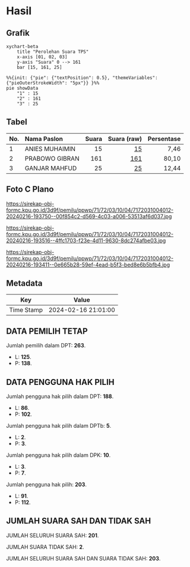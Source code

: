 # Hasil

## Grafik

```mermaid
xychart-beta
    title "Perolehan Suara TPS"
    x-axis [01, 02, 03]
    y-axis "Suara" 0 --> 161
    bar [15, 161, 25]
```

```mermaid
%%{init: {"pie": {"textPosition": 0.5}, "themeVariables": {"pieOuterStrokeWidth": "5px"}} }%%
pie showData
    "1" : 15
    "2" : 161
    "3" : 25
```

## Tabel

| No. | Nama Paslon    | Suara | Suara (raw) | Persentase |
|:--- |:-------------- | -----:| -----------:| ----------:|
| 1   | ANIES MUHAIMIN | 15    | [15][p-1]   | 7,46       |
| 2   | PRABOWO GIBRAN | 161   | [161][p-2]  | 80,10      |
| 3   | GANJAR MAHFUD  | 25    | [25][p-3]   | 12,44      |


[p-1]: https://github.com/gigit-pemilu/pemilu-2024-71-sulawesi-utara/blob/main/pilpres/hitung-suara/sub/71-sulawesi-utara/sub/72-kota-bitung/sub/03-ranowulu/sub/1004-pinokalan/sub/012-tps/sub/paslon-1.txt
[p-2]: https://github.com/gigit-pemilu/pemilu-2024-71-sulawesi-utara/blob/main/pilpres/hitung-suara/sub/71-sulawesi-utara/sub/72-kota-bitung/sub/03-ranowulu/sub/1004-pinokalan/sub/012-tps/sub/paslon-2.txt
[p-3]: https://github.com/gigit-pemilu/pemilu-2024-71-sulawesi-utara/blob/main/pilpres/hitung-suara/sub/71-sulawesi-utara/sub/72-kota-bitung/sub/03-ranowulu/sub/1004-pinokalan/sub/012-tps/sub/paslon-3.txt

## Foto C Plano

https://sirekap-obj-formc.kpu.go.id/3d9f/pemilu/ppwp/71/72/03/10/04/7172031004012-20240216-193750--00f854c2-d569-4c03-a006-53513af6d037.jpg

https://sirekap-obj-formc.kpu.go.id/3d9f/pemilu/ppwp/71/72/03/10/04/7172031004012-20240216-193516--4ffc1703-f23e-4d11-9630-8dc274afbe03.jpg

https://sirekap-obj-formc.kpu.go.id/3d9f/pemilu/ppwp/71/72/03/10/04/7172031004012-20240216-193411--0e665b28-59ef-4ead-b5f3-bed8e6b5bfb4.jpg


## Metadata

| Key        | Value               |
| ---------- | ------------------- |
| Time Stamp | 2024-02-16 21:01:00 |


## DATA PEMILIH TETAP

Jumlah pemilih dalam DPT: **263**.
 * L: **125**.
 * P: **138**.

## DATA PENGGUNA HAK PILIH

Jumlah pengguna hak pilih dalam DPT: **188**.
 * L: **86**.
 * P: **102**.

Jumlah pengguna hak pilih dalam DPTb: **5**.
 * L: **2**.
 * P: **3**.

Jumlah pengguna hak pilih dalam DPK: **10**.
 * L: **3**.
 * P: **7**.

Jumlah pengguna hak pilih: **203**.
 * L: **91**.
 * P: **112**.

## JUMLAH SUARA SAH DAN TIDAK SAH

JUMLAH SELURUH SUARA SAH: **201**.

JUMLAH SUARA TIDAK SAH: **2**.

JUMLAH SELURUH SUARA SAH DAN SUARA TIDAK SAH: **203**.


